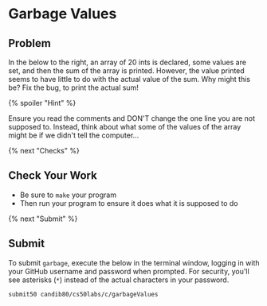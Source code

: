# Garbage Values

## Problem

In the below to the right, an array of 20 ints is declared, some values are set, and then the sum of the array is printed. However, the value printed seems to have little to do with the actual value of the sum. Why might this be? Fix the bug, to print the actual sum!

{% spoiler "Hint" %}

Ensure you read the comments and DON'T change the one line you are not supposed to. Instead, think about what some of the values of the array might be if we didn't tell the computer...

{% next "Checks" %}

## Check Your Work

- Be sure to `make` your program
- Then run your program to ensure it does what it is supposed to do

{% next "Submit" %}

## Submit

To submit `garbage`, execute the below in the terminal window, logging in with your GitHub username and password when prompted. For security, you'll see asterisks (`*`) instead of the actual characters in your password.
```
submit50 candib80/cs50labs/c/garbageValues
```